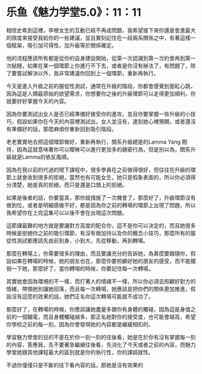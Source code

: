 # 乐鱼《魅力学堂5.0》：11：11

相信史希到這裡，李根女生的互動已經不再成問題，我希望接下來你還是會進最大的限度來接受我給你的一些建議，並且實刻記住在一段兩系關係之中，有著這樣一個框架，吸引加可得性，加升級等於關係確定。

他的流程應該所有都是從你的自身建設開始，從第一次認識到第一次約會再到第一次結穩，如果在某一個環節上你進行不下去，或者是你沒有辦法了，有問題了，除了要嘗試解決以外，我非常建議你回到上一個環節，重新再執行。

今天是進入升級之前的服從性測試，通常在升級的階段，你都會感覺到面紅心跳，因為這是人類最原始的欲望需求，你想要你之後的升級環節可以走得更加順利，你就要好好掌握今天的內容。

因為你要測試出女人是否已經準備好接受你的進攻，並且你要掌握一些升級的小技巧，假設如果你在今天的內容裡測試出，女人並沒有，達到她心裡預期，或者還沒有準備好的話，那麼麻煩你重新回到吸引階段。

老老實實地去把這個環節做好，重新再執行，關系升級總是的Lamma Yang 期待，因為這就意味著你可以曖昧可以進行更加多的親密行為，但是別以為，關系升級就是Lamma的依反風順。

因為在我以前的代過的現下課程中，很多學員在之前做得很好，但往往在升級的環節上就會收到很多的拒絕，當然也有可能女生，她只是假象表面的，所以你必須得分清楚，她是真的拒絕，而只是還是口頭上的拒絕。

如果是後者的話，你要當真，那你就措施了一次機會了，那麼好了，升級環節沒有做到位，或者是明細感做不好，都是因為你之前的轉場的環節上出現了問題，所以我希望你在上完這集可以以後不會在出現這次問題。

這節課最難的地方就是要讓對方高度的配合你，這不是你可以決定的，而且她很多時候是拒絕你之前的吸引環節，有沒有做加持以及你的概念小技巧，那麼所有的服從性測試都應該先由前到身，小到大，先從移動，再到轉場。

那麼在轉場上，你需要很多的理由，而且要讓充分的告訴她，為甚麼要跟隨你，假設如果在轉場的時候，她的朋友也在，那麼你要照顧好她的朋友的感受，而不能攔弱一下她，那麼好了，當你轉場的時候，你要記住每一次轉場。

其實她會因為環境的不一樣，而打著人的情緒不一樣，所以你必須去照顧好對方的情緒，帶領她別讓她回落，而且每一次轉場，她應該是把你們的關係更加推進，假設沒有這麼的效果的話，她們正名你這次轉場可能就不成功了。

那麼好了，在轉場的時候，你應該讓她盡量多跟你有身體的觸碰，因為這是身值之前的一個鋪電，而且身體觸碰越多，那正名她對你的接受度，也可能會越高，希望你學校之前的每一刻，因為你會發現她的內容都是緩緩相扣的。

學習魅力學堂的目的不是在於你一刻一刻的往後看，她是在於你有沒有掌握每一刻的內容，答應我，先不要著急繼續往後看，先消化了今天或者之前的內容，而魅力學堂她跟其他課程最大的區別就是你的執行性，你的課超就性。

不過你僅僅只是不斷的往下看內容的話，那她是沒有效果的